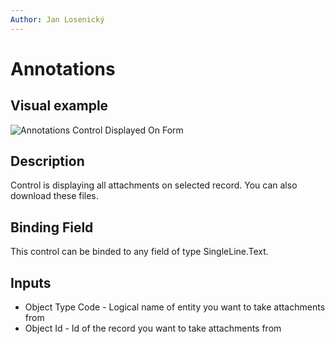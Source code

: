 ```yaml
---
Author: Jan Losenický
---
```


# Annotations

## Visual example

![Annotations Control Displayed On Form](/.attachments/applications/Controls/annotationscontrol.png)

## Description

Control is displaying all attachments on selected record. You can also download these files.

## Binding Field

This control can be binded to any field of type SingleLine.Text.

## Inputs

- Object Type Code - Logical name of entity you want to take attachments from
- Object Id - Id of the record you want to take attachments from